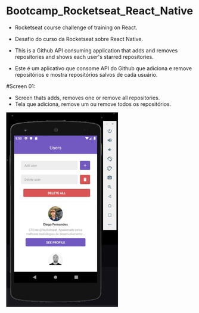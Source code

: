 # Bootcamp_Rocketseat_React_Native
- Rocketseat course challenge of training on React.
- Desafio do curso da Rocketseat sobre React Native.

- This is a Github API consuming application that adds and removes repositories and shows each user's starred repositories.
- Este é um aplicativo que consome API do Github que adiciona e remove repositórios e mostra repositórios salvos de cada usuário.

#Screen 01:
- Screen thats adds, removes one or remove all repositories.
- Tela que adiciona, remove um ou remove todos os repositórios.
<img src="src/img/01.jpeg" width="300">

